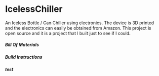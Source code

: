 # IcelessChiller
An Iceless Bottle / Can Chiller using electronics. The device is 3D printed and the electronics can easily be obtained from Amazon. This project is open source and it is a project that I built just to see if I could. 

##### Bill Of Materials
##### Build Instructions








 ##### test 

